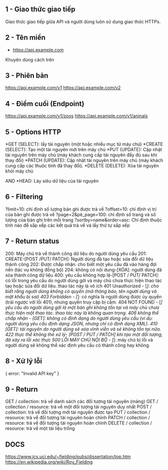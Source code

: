 ## 1 - Giao thức giao tiếp

Giao thức giao tiếp giữa API và người dùng luôn sử dụng giao thức HTTPs.

## 2 - Tên miền

- https://api.example.com

Khuyên dùng cách trên

## 3 - Phiên bản

https://api.example.com/v1
https://api.example.com/v2

## 4 - Điểm cuối (Endpoint)

https://api.example.com/v1/zoos
https://api.example.com/v1/aninals

## 5 - Options HTTP

*GET (SELECT): lấy tài nguyên (một hoặc nhiều mục từ máy chú)
*CREATE (SELECT): Tạo một tài nguyên mới trên máy chủ
*PUT (UPDATE): Cập nhật tài nguyên trên máy chủ (máy khách cung cấp tài nguyên đầy đủ sau khi thay đổi)
*PATCH (UPDATE): Cập nhật tài nguyên trên máy chủ (máy khách cung cấp các thuộc tính đã thay đổi).
\*DELETE (DELETE): Xóa tài nguyên khỏi máy chủ

AND
\*HEAD: Láy siêu dữ liệu của tài nguyên

## 6 - Filtering

?limit=10: chỉ định số lượng bản ghi được trả về
?offset=10: chỉ định vị trí của bản ghi được trả về
?page=2&pẻ_page=100: chỉ định số trang và số lượng của bản ghi trên mỗi trang
?sortby=name&order=asc: Chỉ định thuộc tính nào để sắp xếp các kết quả trả về và lấy thứ tự sắp xếp

## 7 - Return status

200: Máy chủ trả về thành công dữ liệu do người dùng yêu cầu
201: CREATE-[POST /PUT/ PATCH]: Người dùng đã tạo hoặc sửa đổi dữ liệu thành công
202: Được chấp nhận. cho biết một yêu cầu đã vào hàng đợi nền (tác vụ không đồng bộ)
204: không có nội dung-[XÓA]: người dùng đã xóa thành công dữ liệu
400: yêu cầu không hợp lệ-[POST / PUT/ PATCH]: có lỗi trong yêu cầu do người dùng gởi và máy chủ chưa thực hiện thao tác tạo hoặc sửa đổi dữ liệu. thao tác này là vô ích
401 Unauthorized - [*]: cho biết rằng người dùng không có quyền (mã thông báo, tên người dùng và mật khẩu bị sai)
403 Forbidden - [*]: có nghĩa là người dùng được ủy quyền (trái ngược với lỗi 401), nhưng quyền truy cập bị cấm.
404 NOT FOUND - [*] yêu cầu do người dùng gởi là một bản ghi không tồn tại và máy chủ chưa thực hiện một thao tác. thao tác này là không quan trọng.
406 không thể chấp nhận - [GET]: không có định dạng do người dùng yêu cầu (ví dụ: người dùng yêu cầu định dạng JSON, nhưng chỉ có định dạng XML).
410 [GET]: tài nguyên do người dùng sẽ xóa vĩnh viễn và sẽ không tồn tại nữa.
422 thực thể không thẻ xử lý- [POST / PUT / PATCH] khi tạo một đối tượng, đã xảy ra lỗi xác thực
500 LỖI MÁY CHỦ NỘI BỘ - [*]: máy chủ bị lỗi và người dùng sẽ không thể xác định yêu cầu có thành công hay không.

## 8 - Xử lý lỗi

{
error: "Invalid API key"
}

## 9 - Return

GET / collection: trả về danh sách các đối tượng tài nguyên (mảng)
GET / collection / resource: trả về một đối tượng tài nguyên duy nhất
POST / collection: trả về đối tượng mới tài nguyên được tạo
PUT / collection / resource: trả về đối tượng tài nguyên hoàn chỉnh
PATCH / collection / resource: trả về đối tượng tài nguyên hoàn chỉnh
DELETE / collection / resource: trả về một tài liệu trống

## DOCS

https://www.ics.uci.edu/~fielding/pubs/dissertation/top.htm
https://en.wikipedia.org/wiki/Roy_Fielding
